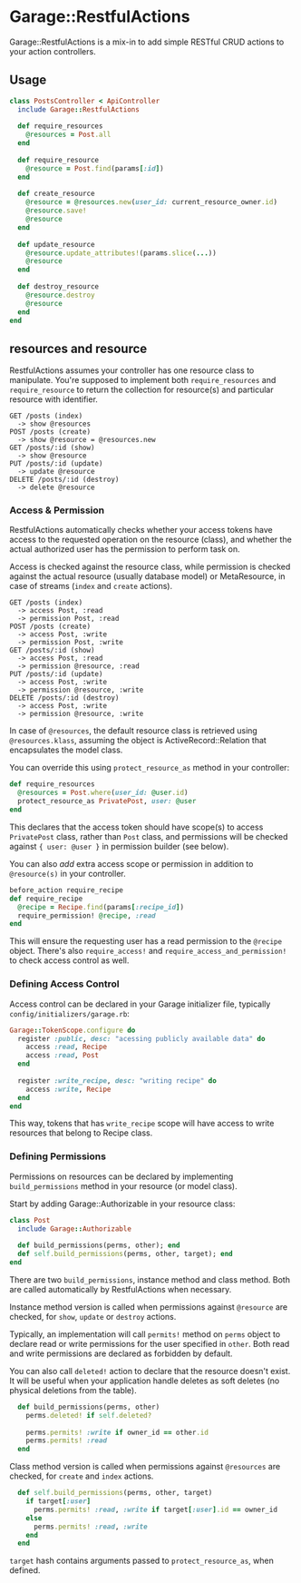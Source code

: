 # Garage::RestfulActions

Garage::RestfulActions is a mix-in to add simple RESTful CRUD actions to your action controllers.

## Usage

```ruby
class PostsController < ApiController
  include Garage::RestfulActions
  
  def require_resources
    @resources = Post.all
  end
  
  def require_resource
    @resource = Post.find(params[:id])
  end
  
  def create_resource
    @resource = @resources.new(user_id: current_resource_owner.id)
    @resource.save!
    @resource
  end
  
  def update_resource
    @resource.update_attributes!(params.slice(...))
    @resource
  end
  
  def destroy_resource
    @resource.destroy
    @resource
  end
end
```

## resources and resource

RestfulActions assumes your controller has one resource class to manipulate. You're supposed to implement both `require_resources` and `require_resource` to return the collection for resource(s) and particular resource with identifier.

```
GET /posts (index)
  -> show @resources
POST /posts (create)
  -> show @resource = @resources.new 
GET /posts/:id (show)
  -> show @resource
PUT /posts/:id (update)
  -> update @resource
DELETE /posts/:id (destroy)
  -> delete @resource
```

### Access & Permission

RestfulActions automatically checks whether your access tokens have access to the requested operation on the resource (class), and whether the actual authorized user has the permission to perform task on.

Access is checked against the resource class, while permission is checked against the actual resource (usually database model) or MetaResource, in case of streams (`index` and `create` actions).

```
GET /posts (index)
  -> access Post, :read
  -> permission Post, :read
POST /posts (create)
  -> access Post, :write
  -> permission Post, :write
GET /posts/:id (show)
  -> access Post, :read
  -> permission @resource, :read
PUT /posts/:id (update)
  -> access Post, :write
  -> permission @resource, :write
DELETE /posts/:id (destroy)
  -> access Post, :write
  -> permission @resource, :write
```

In case of `@resources`, the default resource class is retrieved using `@resources.klass`, assuming the object is ActiveRecord::Relation that encapsulates the model class.

You can override this using `protect_resource_as` method in your controller:

```ruby
def require_resources
  @resources = Post.where(user_id: @user.id)
  protect_resource_as PrivatePost, user: @user
end
```

This declares that the access token should have scope(s) to access `PrivatePost` class, rather than `Post` class, and permissions will be checked against `{ user: @user }` in permission builder (see below).

You can also *add* extra access scope or permission in addition to `@resource(s)` in your controller.

```ruby
before_action require_recipe
def require_recipe
  @recipe = Recipe.find(params[:recipe_id])
  require_permission! @recipe, :read
end
```

This will ensure the requesting user has a read permission to the `@recipe` object. There's also `require_access!` and `require_access_and_permission!` to check access control as well.

### Defining Access Control

Access control can be declared in your Garage initializer file, typically `config/initializers/garage.rb`:

```ruby
Garage::TokenScope.configure do
  register :public, desc: "acessing publicly available data" do
    access :read, Recipe
    access :read, Post
  end
  
  register :write_recipe, desc: "writing recipe" do 
    access :write, Recipe
  end
end
```

This way, tokens that has `write_recipe` scope will have access to write resources that belong to Recipe class.

### Defining Permissions

Permissions on resources can be declared by implementing `build_permissions` method in your resource (or model class).

Start by adding Garage::Authorizable in your resource class:

```ruby
class Post
  include Garage::Authorizable
  
  def build_permissions(perms, other); end
  def self.build_permissions(perms, other, target); end
end
```

There are two `build_permissions`, instance method and class method. Both are called automatically by RestfulActions when necessary.

Instance method version is called when permissions against `@resource` are checked, for `show`, `update` or `destroy` actions.

Typically, an implementation will call `permits!` method on `perms` object to declare read or write permissions for the user specified in `other`. Both read and write permissions are declared as forbidden by default.

You can also call `deleted!` action to declare that the resource doesn't exist. It will be useful when your application handle deletes as soft deletes (no physical deletions from the table).

```ruby
  def build_permissions(perms, other)
    perms.deleted! if self.deleted?
    
    perms.permits! :write if owner_id == other.id
    perms.permits! :read
  end
```

Class method version is called when permissions against `@resources` are checked, for `create` and `index` actions.

```ruby
  def self.build_permissions(perms, other, target)
    if target[:user]
      perms.permits! :read, :write if target[:user].id == owner_id
    else
      perms.permits! :read, :write
    end
  end
```

`target` hash contains arguments passed to `protect_resource_as`, when defined.

    
  
